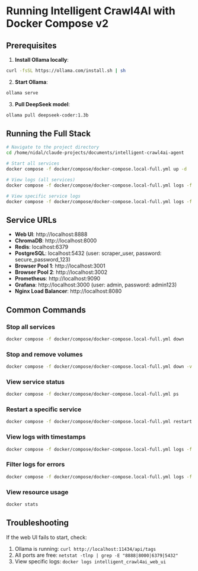 # Running Intelligent Crawl4AI with Docker Compose v2

## Prerequisites

1. **Install Ollama locally**:
```bash
curl -fsSL https://ollama.com/install.sh | sh
```

2. **Start Ollama**:
```bash
ollama serve
```

3. **Pull DeepSeek model**:
```bash
ollama pull deepseek-coder:1.3b
```

## Running the Full Stack

```bash
# Navigate to the project directory
cd /home/nidal/claude-projects/documents/intelligent-crawl4ai-agent

# Start all services
docker compose -f docker/compose/docker-compose.local-full.yml up -d

# View logs (all services)
docker compose -f docker/compose/docker-compose.local-full.yml logs -f

# View specific service logs
docker compose -f docker/compose/docker-compose.local-full.yml logs -f web-ui
```

## Service URLs

- **Web UI**: http://localhost:8888
- **ChromaDB**: http://localhost:8000
- **Redis**: localhost:6379
- **PostgreSQL**: localhost:5432 (user: scraper_user, password: secure_password_123)
- **Browser Pool 1**: http://localhost:3001
- **Browser Pool 2**: http://localhost:3002
- **Prometheus**: http://localhost:9090
- **Grafana**: http://localhost:3000 (user: admin, password: admin123)
- **Nginx Load Balancer**: http://localhost:8080

## Common Commands

### Stop all services
```bash
docker compose -f docker/compose/docker-compose.local-full.yml down
```

### Stop and remove volumes
```bash
docker compose -f docker/compose/docker-compose.local-full.yml down -v
```

### View service status
```bash
docker compose -f docker/compose/docker-compose.local-full.yml ps
```

### Restart a specific service
```bash
docker compose -f docker/compose/docker-compose.local-full.yml restart web-ui
```

### View logs with timestamps
```bash
docker compose -f docker/compose/docker-compose.local-full.yml logs -f --timestamps
```

### Filter logs for errors
```bash
docker compose -f docker/compose/docker-compose.local-full.yml logs -f | grep -E "ERROR|error"
```

### View resource usage
```bash
docker stats
```

## Troubleshooting

If the web UI fails to start, check:
1. Ollama is running: `curl http://localhost:11434/api/tags`
2. All ports are free: `netstat -tlnp | grep -E "8888|8000|6379|5432"`
3. View specific logs: `docker logs intelligent_crawl4ai_web_ui`

